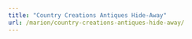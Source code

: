 ```yaml
---
title: "Country Creations Antiques Hide-Away"
url: /marion/country-creations-antiques-hide-away/
---
```

